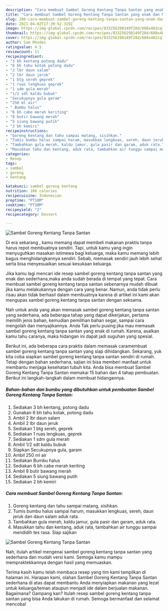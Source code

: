 ```yaml
---
description: "Cara membuat Sambel Goreng Kentang Tanpa Santan yang enak dan Mudah Dibuat"
title: "Cara membuat Sambel Goreng Kentang Tanpa Santan yang enak dan Mudah Dibuat"
slug: 286-cara-membuat-sambel-goreng-kentang-tanpa-santan-yang-enak-dan-mudah-dibuat
date: 2021-04-02T17:39:52.319Z
image: https://img-global.cpcdn.com/recipes/833256298149f28d/680x482cq70/sambel-goreng-kentang-tanpa-santan-foto-resep-utama.jpg
thumbnail: https://img-global.cpcdn.com/recipes/833256298149f28d/680x482cq70/sambel-goreng-kentang-tanpa-santan-foto-resep-utama.jpg
cover: https://img-global.cpcdn.com/recipes/833256298149f28d/680x482cq70/sambel-goreng-kentang-tanpa-santan-foto-resep-utama.jpg
author: Sam Rhodes
ratingvalue: 4.5
reviewcount: 11
recipeingredient:
- "3 bh kentang potong dadu"
- "6 bh tahu kotak potong dadu"
- "2 lbr daun salam"
- "2 lbr daun jeruk"
- "1 btg sereh geprek"
- "1 ruas lengkuas geprek"
- "1 sdm gula merah"
- "1/2 sdt kaldu bubuk"
- "Secukupnya gula garam"
- "250 ml air"
- " Bumbu halus"
- "6 bh cabe merah keriting"
- "8 butir bawang merah"
- "5 siung bawang putih"
- "2 bh kemiri"
recipeinstructions:
- "Goreng kentang dan tahu sampai matang, sisihkan."
- "Tumis bumbu halus sampai harum, masukkan lengkuas, sereh, daun jeruk dan daun salam aduk rata."
- "Tambahkan gula merah, kaldu jamur, gula pasir dan garam, aduk rata."
- "Masukkan tahu dan kentang, aduk rata, tambahkan air tunggu sampai mendidih tes rasa. Siap sajikan"
categories:
- Resep
tags:
- sambel
- goreng
- kentang

katakunci: sambel goreng kentang 
nutrition: 166 calories
recipecuisine: Indonesian
preptime: "PT18M"
cooktime: "PT30M"
recipeyield: "2"
recipecategory: Dessert

---
```



![Sambel Goreng Kentang Tanpa Santan](https://img-global.cpcdn.com/recipes/833256298149f28d/680x482cq70/sambel-goreng-kentang-tanpa-santan-foto-resep-utama.jpg)

Di era  sekarang , kamu memang dapat membeli makanan praktis tanpa harus repot membuatnya sendiri. Tapi, untuk kamu yang ingin menyuguhkan masakan istimewa bagi keluarga, maka kamu memang lebih bagus menghidangkannya sendiri. Sebab, memasak sendiri jauh lebih sehat serta bisa menyesuaikan sesuai kesukaan keluarga.

Jika kamu lagi mencari ide resep sambel goreng kentang tanpa santan yang enak dan sederhana,maka anda sudah berada di tempat yang tepat. Cara membuat sambel goreng kentang tanpa santan  sebenarnya mudah dibuat jika kamu melakukannya dengan cara yang benar. Namun, anda tidak perlu risau akan tidak berhasil dalam membuatnya 
karena di artikel ini kami akan mengupas sambel goreng kentang tanpa santan dengan seksama.  



Nah untuk anda yang akan memasak sambel goreng kentang tanpa santan yang sederhana, ada beberapa tahap yang dapat dikerjakan, pertama memilih jenis bahan, kemudian pemilihan bahan segar, sampai cara mengolah dan menyajikannya. Anda Tak perlu pusing jika mau memasak sambel goreng kentang tanpa santan yang enak di rumah. Karena, asalkan kamu  tahu caranya, maka hidangan ini dapat jadi suguhan yang spesial.

Berikut ini, ada beberapa cara praktis  dalam memasak caramembuat sambel goreng kentang tanpa santan yang siap dihidangkan. Sekarang, yuk kita coba siapkan sambel goreng kentang tanpa santan sendiri di rumah. Tetap dengan bahan sederhana, sajian ini bisa memberi manfaat untuk membantu menjaga kesehatan tubuh kita. Anda bisa membuat Sambel Goreng Kentang Tanpa Santan memakai 15 bahan dan 4 tahap pembuatan. Berikut ini langkah-langkah dalam membuat hidangannya.

<!--inarticleads1-->

##### Bahan-bahan dan bumbu yang dibutuhkan untuk pembuatan Sambel Goreng Kentang Tanpa Santan:

1. Sediakan 3 bh kentang, potong dadu
1. Gunakan 6 bh tahu kotak, potong dadu
1. Ambil 2 lbr daun salam
1. Ambil 2 lbr daun jeruk
1. Sediakan 1 btg sereh, geprek
1. Sediakan 1 ruas lengkuas, geprek
1. Sediakan 1 sdm gula merah
1. Ambil 1/2 sdt kaldu bubuk
1. Siapkan Secukupnya gula, garam
1. Ambil 250 ml air
1. Sediakan  Bumbu halus
1. Sediakan 6 bh cabe merah keriting
1. Ambil 8 butir bawang merah
1. Sediakan 5 siung bawang putih
1. Sediakan 2 bh kemiri




<!--inarticleads2-->

##### Cara membuat Sambel Goreng Kentang Tanpa Santan:

1. Goreng kentang dan tahu sampai matang, sisihkan.
1. Tumis bumbu halus sampai harum, masukkan lengkuas, sereh, daun jeruk dan daun salam aduk rata.
1. Tambahkan gula merah, kaldu jamur, gula pasir dan garam, aduk rata.
1. Masukkan tahu dan kentang, aduk rata, tambahkan air tunggu sampai mendidih tes rasa. Siap sajikan
<img src="//assets-global.cpcdn.com/assets/icons/button_play-2c75c40dde080a61004c1f40b05d8f140eaff45d7e9e6481dc71c63d2e7c4909.png" alt="Sambel Goreng Kentang Tanpa Santan">



Nah, itulah artikel mengenai  sambel goreng kentang tanpa santan  yang sederhana dan mudah versi kami. Semoga kamu mampu mempraktekkannya dengan hasil yang memuaskan. 

Terima kasih kamu telah membaca resep yang tim kami tampilkan di halaman ini. Harapan kami, olahan  Sambel Goreng Kentang Tanpa Santan sederhana di atas dapat membantu Anda menyiapkan makanan yang lezat untuk keluarga/teman ataupun menjadi ide dalam berjualan makanan. Bagaimana? Gampang kan? Itulah resep sambel goreng kentang tanpa santan yang bisa Anda lakukan di rumah. Semoga bermanfaat dan selamat mencoba!

